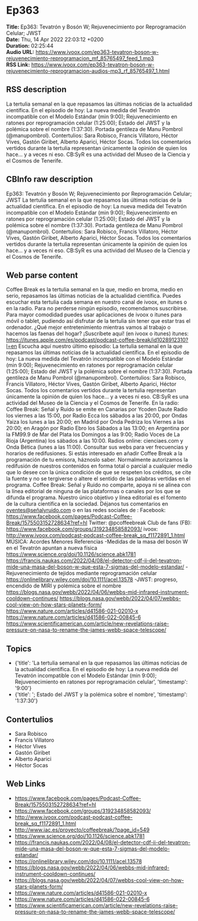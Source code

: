 # Ep363  
**Title:** Ep363: Tevatrón y Bosón W; Rejuvenecimiento por Reprogramación Celular; JWST  
**Date:** Thu, 14 Apr 2022 22:03:12 +0200  
**Duration:** 02:25:44  
**Audio URL:** https://www.ivoox.com/ep363-tevatron-boson-w-rejuvenecimiento-reprogramacion_mf_85765497_feed_1.mp3  
**RSS Link:** https://www.ivoox.com/ep363-tevatron-boson-w-rejuvenecimiento-reprogramacion-audios-mp3_rf_85765497_1.html  

## RSS description
La tertulia semanal en la que repasamos las últimas noticias de la actualidad científica. En el episodio de hoy: La nueva medida del Tevatrón incompatible con el Modelo Estándar (min 9:00); Rejuvenecimiento en ratones por reprogramación celular (1:25:00); Estado del JWST y la polémica sobre el nombre (1:37:30). Portada gentileza de Manu Pombrol (@manupombrol). Contertulios: Sara Robisco, Francis Villatoro, Héctor Vives, Gastón Giribet, Alberto Aparici, Héctor Socas. Todos los comentarios vertidos durante la tertulia representan únicamente la opinión de quien los hace... y a veces ni eso. CB:SyR es una actividad del Museo de la Ciencia y el Cosmos de Tenerife.

## CBInfo raw description
Ep363: Tevatrón y Bosón W; Rejuvenecimiento por Reprogramación Celular; JWST
La tertulia semanal en la que repasamos las últimas noticias de la actualidad científica. En el episodio de hoy: La nueva medida del Tevatrón incompatible con el Modelo Estándar (min 9:00); Rejuvenecimiento en ratones por reprogramación celular (1:25:00); Estado del JWST y la polémica sobre el nombre (1:37:30). Portada gentileza de Manu Pombrol (@manupombrol). Contertulios: Sara Robisco, Francis Villatoro, Héctor Vives, Gastón Giribet, Alberto Aparici, Héctor Socas. Todos los comentarios vertidos durante la tertulia representan únicamente la opinión de quien los hace... y a veces ni eso. CB:SyR es una actividad del Museo de la Ciencia y el Cosmos de Tenerife.


## Web parse content
Coffee Break es la tertulia semanal en la que, medio en broma, medio en serio, repasamos las últimas noticias de la actualidad científica. Puedes escuchar esta tertulia cada semana en nuestro canal de ivoox, en itunes o en la radio. Para no perderse ningún episodio, recomendamos suscribirse. Para mayor comodidad puedes usar aplicaciones de ivoox o itunes para móvil o tablet, pudiendo así disfrutar de la tertulia sin tener que estar tras el ordenador. ¿Qué mejor entretenimiento mientras vamos al trabajo o hacemos las faenas del hogar? ¡Suscríbete aquí! (en ivoox o itunes) itunes: https://itunes.apple.com/es/podcast/podcast-coffee-break/id1028912310?l=en Escucha aquí nuestro último episodio: La tertulia semanal en la que repasamos las últimas noticias de la actualidad científica. En el episodio de hoy: La nueva medida del Tevatrón incompatible con el Modelo Estándar (min 9:00); Rejuvenecimiento en ratones por reprogramación celular (1:25:00); Estado del JWST y la polémica sobre el nombre (1:37:30). Portada gentileza de Manu Pombrol (@manupombrol). Contertulios: Sara Robisco, Francis Villatoro, Héctor Vives, Gastón Giribet, Alberto Aparici, Héctor Socas. Todos los comentarios vertidos durante la tertulia representan únicamente la opinión de quien los hace… y a veces ni eso. CB:SyR es una actividad del Museo de la Ciencia y el Cosmos de Tenerife. En la radio: Coffee Break: Señal y Ruido se emite en Canarias por Ycoden Daute Radio los viernes a las 15:00, por Radio Ecca los sábados a las 20:00, por Ondas Yaiza los lunes a las 20:00; en Madrid por Onda Pedriza los Viernes a las 20:00; en Aragón por Radio Ebro los Sábados a las 13:00; en Argentina por la FM99.9 de Mar del Plata los Domingos a las 9:00; Radio Voces de La Rioja (Argentina) los sábados a las 10:00. Radios online: cienciaes.com y Onda Bética (lunes a las 11:00). Consultar sus webs para ver frecuencias y horarios de redifusiones. Si estás interesado en añadir Coffee Break a la programación de tu emisora, háznoslo saber. Normalmente autorizamos la redifusión de nuestros contenidos en forma total o parcial a cualquier medio que lo desee con la única condición de que se respeten los créditos, se cite la fuente y no se tergiverse o altere el sentido de las palabras vertidas en el programa. Coffee Break: Señal y Ruido no comparte, apoya ni se alinea con la línea editorial de ninguna de las plataformas o canales por los que se difunda el programa. Nuestro único objetivo y línea editorial es el fomento de la cultura científica en la sociedad. Déjanos tus comentarios en oyentes@señalyruido.com o en las redes sociales de : Facebook: https://www.facebook.com/pages/Podcast-Coffee-Break/1575503152728634?ref=hl Twitter: @pcoffeebreak Club de fans (FB): https://www.facebook.com/groups/319234858582093/ ivoox: http://www.ivoox.com/podcast-podcast-coffee-break_sq_f1172891_1.html MÚSICA: Acordes Menores Referencias -Medidas de la masa del bosón W en el Tevatrón apuntan a nueva física https://www.science.org/doi/10.1126/science.abk1781 https://francis.naukas.com/2022/04/08/el-detector-cdf-ii-del-tevatron-mide-una-masa-del-boson-w-que-esta-7-sigmas-del-modelo-estandar/ -Rejuvenecimiento de tejidos mediante reprogramación celular https://onlinelibrary.wiley.com/doi/10.1111/acel.13578 -JWST: progreso, encendido de MIRI y polémica sobre el nombre https://blogs.nasa.gov/webb/2022/04/06/webbs-mid-infrared-instrument-cooldown-continues/ https://blogs.nasa.gov/webb/2022/04/07/webbs-cool-view-on-how-stars-planets-form/ https://www.nature.com/articles/d41586-021-02010-x https://www.nature.com/articles/d41586-022-00845-6 https://www.scientificamerican.com/article/new-revelations-raise-pressure-on-nasa-to-rename-the-james-webb-space-telescope/

## Topics
- {'title': 'La tertulia semanal en la que repasamos las últimas noticias de la actualidad científica. En el episodio de hoy: La nueva medida del Tevatrón incompatible con el Modelo Estándar (min 9:00); Rejuvenecimiento en ratones por reprogramación celular', 'timestamp': '9:00'}
- {'title': '; Estado del JWST y la polémica sobre el nombre', 'timestamp': '1:37:30'}
## Contertulios
- Sara Robisco
- Francis Villatoro
- Héctor Vives
- Gastón Giribet
- Alberto Aparici
- Héctor Socas
## Web Links
- https://www.facebook.com/pages/Podcast-Coffee-Break/1575503152728634?ref=hl
- https://www.facebook.com/groups/319234858582093/
- http://www.ivoox.com/podcast-podcast-coffee-break_sq_f1172891_1.html
- http://www.iac.es/proyecto/coffeebreak/?page_id=549
- https://www.science.org/doi/10.1126/science.abk1781
- https://francis.naukas.com/2022/04/08/el-detector-cdf-ii-del-tevatron-mide-una-masa-del-boson-w-que-esta-7-sigmas-del-modelo-estandar/
- https://onlinelibrary.wiley.com/doi/10.1111/acel.13578
- https://blogs.nasa.gov/webb/2022/04/06/webbs-mid-infrared-instrument-cooldown-continues/
- https://blogs.nasa.gov/webb/2022/04/07/webbs-cool-view-on-how-stars-planets-form/
- https://www.nature.com/articles/d41586-021-02010-x
- https://www.nature.com/articles/d41586-022-00845-6
- https://www.scientificamerican.com/article/new-revelations-raise-pressure-on-nasa-to-rename-the-james-webb-space-telescope/
